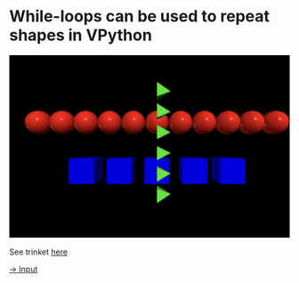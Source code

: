 # While-loops can be used to repeat shapes in VPython



![Alt text](image-1.png)



See trinket [here](https://trinket.io/glowscript/2547414cf3)




[-> Input](/while-loops/07_input.md)